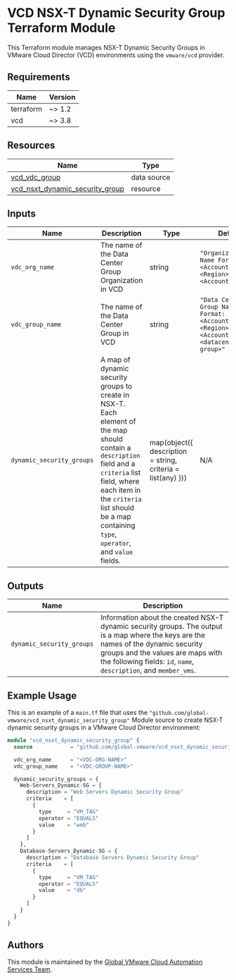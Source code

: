 # VCD NSX-T Dynamic Security Group Terraform Module

This Terraform module manages NSX-T Dynamic Security Groups in VMware Cloud Director (VCD) environments using the `vmware/vcd` provider.

## Requirements

| Name      | Version |
|-----------|---------|
| terraform | ~> 1.2  |
| vcd       | ~> 3.8  |

## Resources

| Name                                                                 | Type         |
|----------------------------------------------------------------------|--------------|
| [vcd_vdc_group](https://registry.terraform.io/providers/vmware/vcd/latest/docs/data-sources/vdc_group) | data source |
| [vcd_nsxt_dynamic_security_group](https://registry.terraform.io/providers/vmware/vcd/latest/docs/resources/nsxt_dynamic_security_group) | resource |

## Inputs

| Name            | Description                                                      | Type | Default | Required |
|-----------------|------------------------------------------------------------------|------|---------|----------|
| `vdc_org_name` | The name of the Data Center Group Organization in VCD | string | `"Organization Name Format: <Account_Number>-<Region>-<Account_Name>"` | yes |
| `vdc_group_name` | The name of the Data Center Group in VCD | string | `"Data Center Group Name Format: <Account_Number>-<Region>-<Account_Name> <datacenter group>"` | yes |
| `dynamic_security_groups` | A map of dynamic security groups to create in NSX-T. Each element of the map should contain a `description` field and a `criteria` list field, where each item in the `criteria` list should be a map containing `type`, `operator`, and `value` fields. | map(object({ description = string, criteria = list(any) })) | N/A | yes |

## Outputs

| Name             | Description                              |
|------------------|------------------------------------------|
| `dynamic_security_groups` | Information about the created NSX-T dynamic security groups. The output is a map where the keys are the names of the dynamic security groups and the values are maps with the following fields: `id`, `name`, `description`, and `member_vms`. |

## Example Usage

This is an example of a `main.tf` file that uses the `"github.com/global-vmware/vcd_nsxt_dynamic_security_group"` Module source to create NSX-T dynamic security groups in a VMware Cloud Director environment:

```terraform
module "vcd_nsxt_dynamic_security_group" {
  source            = "github.com/global-vmware/vcd_nsxt_dynamic_security_group.git?ref=v1.2.0"

  vdc_org_name      = "<VDC-ORG-NAME>"
  vdc_group_name    = "<VDC-GROUP-NAME>"

  dynamic_security_groups = {
    Web-Servers_Dynamic-SG = {
      description = "Web Servers Dynamic Security Group"
      criteria    = [
        {
          type     = "VM_TAG"
          operator = "EQUALS"
          value    = "web"
        }
      ]
    },
    Database-Servers_Dynamic-SG = {
      description = "Database Servers Dynamic Security Group"
      criteria    = [
        {
          type     = "VM_TAG"
          operator = "EQUALS"
          value    = "db"
        }
      ]
    }
  }
}
```

## Authors

This module is maintained by the [Global VMware Cloud Automation Services Team](https://github.com/global-vmware).

